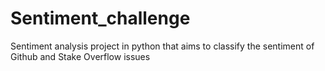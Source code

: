 # Sentiment_challenge
Sentiment analysis project in python that aims to classify the sentiment of Github and Stake Overflow issues
